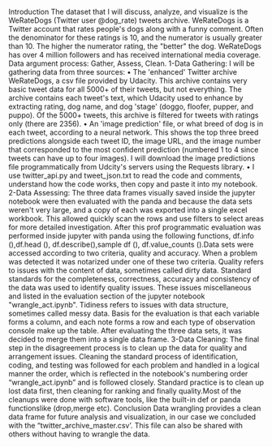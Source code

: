 Introduction
The dataset that I will discuss, analyze, and visualize is the WeRateDogs 
(Twitter user @dog_rate) tweets archive. WeRateDogs is a Twitter account that 
rates people's dogs along with a funny comment. Often the denominator for 
these ratings is 10, and the numerator is usually greater than 10. The higher the 
numerator rating, the "better" the dog. WeRateDogs has over 4 million 
followers and has received international media coverage. Data argument 
process: Gather, Assess, Clean. 1-Data Gathering:
I will be gathering data from three sources:
• The 'enhanced' Twitter archive WeRateDogs, a csv file provided by 
Udacity. This archive contains very basic tweet data for all 5000+ of their 
tweets, but not everything. The archive contains each tweet's text, which 
Udacity used to enhance by extracting rating, dog name, and dog 'stage' 
(doggo, floofer, pupper, and puppo). Of the 5000+ tweets, this archive is 
filtered for tweets with ratings only (there are 2356).
• An 'image prediction' file, or what breed of dog is in each tweet, 
according to a neural network. This shows the top three breed predictions 
alongside each tweet ID, the image URL, and the image number that 
corresponded to the most confident prediction (numbered 1 to 4 since 
tweets can have up to four images). I will download the image predictions 
file programmatically from Udcity's servers using the Requests library.
• I use twitter_api.py and tweet_json.txt to read the code and comments, 
understand how the code works, then copy and paste it into my notebook.
2-Data Assessing:
The three data frames visually saved inside the jupyter notebook were then 
evaluated with the panda and because the data sets weren't very large, and a 
copy of each was exported into a single excel workbook. This allowed quickly
scan the rows and use filters to select areas for more detailed investigation. 
After this prof programmatic evaluation was performed inside jupyter with 
panda using the following functions, df.info (),df.head (), df.describe(),sample 
df (), df.value_counts ().Data sets were accessed according to two criteria, 
quality and accuracy. When a problem was detected it was notarized under one 
of these two criteria.
Quality refers to issues with the content of data, sometimes called dirty data. 
Standard standards for the completeness, correctness, accuracy and consistency 
of the data was used to identify quality issues. These issues miscellaneous and 
listed in the evaluation section of the jupyter notebook "wrangle_act.ipynb".
Tidiness refers to issues with data structure, sometimes called messy data. Basis 
for the evaluation is that each variable forms a column, and each note forms a 
row and each type of observation console make up the table. After evaluating 
the three data sets, it was decided to merge them into a single data frame. 3-Data Cleaning:
The final step in the disagreement process is to clean up the data for quality and 
arrangement issues. Cleaning the standard process of identification, coding, and 
testing was followed for each problem and handled in a logical manner the 
order, which is reflected in the notebook's numbering order
“wrangle_act.ipynb” and is followed closely.
Standard practice is to clean up lost data first, then cleaning for ranking and 
finally quality.Most of the cleanups were done with software tools, like the 
built-in def or panda functionslike (drop,merge etc).
Conclusion 
Data wrangling provides a clean data frame for future analysis and 
visualization, in our case we concluded with the “twitter_archive_master.csv’. 
This file can also be shared with others without having to wrangle the data.
